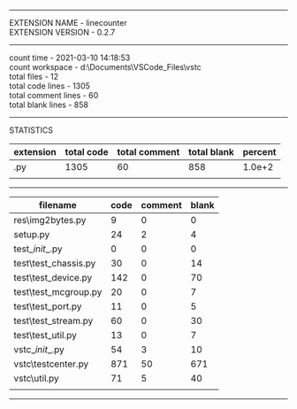 ***

EXTENSION NAME - linecounter  
EXTENSION VERSION - 0.2.7  

***

count time - 2021-03-10 14:18:53  
count workspace - d:\Documents\VSCode_Files\vstc  
total files - 12  
total code lines - 1305  
total comment lines - 60  
total blank lines - 858  



***

STATISTICS

|extension | total code | total comment | total blank | percent|
|----|----|----|----|----|
|.py | 1305 | 60 | 858 | 1.0e+2|
|||||

***



|filename | code | comment | blank|
|----|----|----|----|
|res\img2bytes.py | 9 | 0 | 0|
|setup.py | 24 | 2 | 4|
|test\__init__.py | 0 | 0 | 0|
|test\test_chassis.py | 30 | 0 | 14|
|test\test_device.py | 142 | 0 | 70|
|test\test_mcgroup.py | 20 | 0 | 7|
|test\test_port.py | 11 | 0 | 5|
|test\test_stream.py | 60 | 0 | 30|
|test\test_util.py | 13 | 0 | 7|
|vstc\__init__.py | 54 | 3 | 10|
|vstc\testcenter.py | 871 | 50 | 671|
|vstc\util.py | 71 | 5 | 40|
|||||

***


